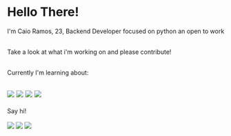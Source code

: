 <h1 align="left"> Hello There!</h1> 


I'm Caio Ramos, 23, Backend Developer focused on python an open to work<br><br>

Take a look at what i'm working on and please contribute!<br><br>

Currently I'm learning about:

<h2 align="left">

<img src="https://img.shields.io/badge/Python-14354C?style=for-the-badge&logo=python&logoColor=white" />
<img src="https://img.shields.io/badge/Django-092E20?style=for-the-badge&logo=django&logoColor=white" />
<img src="https://img.shields.io/badge/Flask-000000?style=for-the-badge&logo=flask&logoColor=white"  /> 
<img src="https://img.shields.io/badge/MySQL-00000F?style=for-the-badge&logo=mysql&logoColor=white" />         

          

</h2>

Say hi!<br><br>
<a href = "https://instagram.com/caio_var" target="_blank"><img src="https://img.shields.io/badge/-Instagram-%23E4405F?style=for-the-badge&logo=instagram&logoColor=white" target="_blank"></a>
<a href = "https://www.linkedin.com/in/caio-vinicius-araujo-ramos/"><img src="https://img.shields.io/badge/LinkedIn-0077B5?style=for-the-badge&logo=linkedin&logoColor=white"></a>
<a href = "mailto:aramoscaio@gmail.com"><img src="https://img.shields.io/badge/Gmail-D14836?style=for-the-badge&logo=gmail&logoColor=white" target="_blank"></a>
          
         

